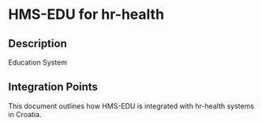 # HMS-EDU for hr-health

## Description

Education System

## Integration Points

This document outlines how HMS-EDU is integrated with hr-health systems in Croatia.
